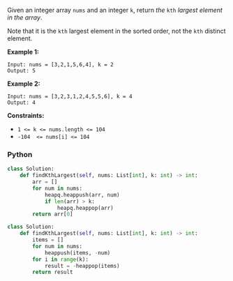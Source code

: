 Given an integer array  `nums`  and an integer  `k`, return  _the_  `kth`  _largest element in the array_.

Note that it is the  `kth`  largest element in the sorted order, not the  `kth`  distinct element.

**Example 1:**
```
Input: nums = [3,2,1,5,6,4], k = 2
Output: 5
```

**Example 2:**
```
Input: nums = [3,2,3,1,2,4,5,5,6], k = 4
Output: 4
```

**Constraints:**

- `1 <= k <= nums.length <= 104`
- `-104  <= nums[i] <= 104`


### Python
```python
class Solution:
    def findKthLargest(self, nums: List[int], k: int) -> int:
        arr = []
        for num in nums:
            heapq.heappush(arr, num)
            if len(arr) > k:
                heapq.heappop(arr)
        return arr[0]
```

```python
class Solution:
    def findKthLargest(self, nums: List[int], k: int) -> int:
        items = []
        for num in nums:
            heappush(items, -num)
        for i in range(k):
            result = -heappop(items)
        return result
```